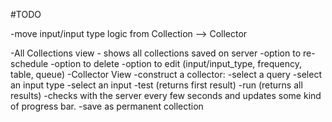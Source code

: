 #TODO

-move input/input type logic from Collection --> Collector

-All Collections view - shows all collections saved on server
	-option to re-schedule
	-option to delete
	-option to edit (input/input_type, frequency, table, queue)
-Collector View -construct a collector:
	-select a query
	-select an input type
	-select an input
	-test (returns first result)
	-run (returns all results)
		-checks with the server every few seconds and updates some kind of progress bar.
	-save as permanent collection

